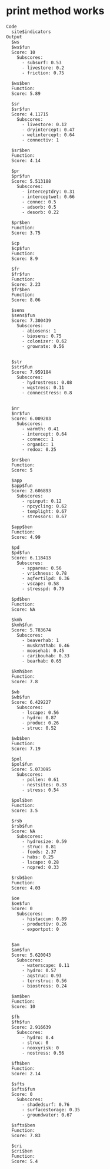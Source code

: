 # print method works

    Code
      site$indicators
    Output
      $ws
      $ws$fun
      Score: 10 
        Subscores: 
          - subsurf: 0.53
          - livestore: 0.2
          - friction: 0.75
      
      $ws$ben
      Function:
      Score: 5.89
      
      $sr
      $sr$fun
      Score: 4.11715 
        Subscores: 
          - livestore: 0.12
          - dryintercept: 0.47
          - wetintercept: 0.64
          - connectiv: 1
      
      $sr$ben
      Function:
      Score: 4.14
      
      $pr
      $pr$fun
      Score: 5.513188 
        Subscores: 
          - interceptdry: 0.31
          - interceptwet: 0.66
          - connec: 0.5
          - adsorb: 0.5
          - desorb: 0.22
      
      $pr$ben
      Function:
      Score: 3.75
      
      $cp
      $cp$fun
      Function:
      Score: 8.9
      
      $fr
      $fr$fun
      Function:
      Score: 2.23
      $fr$ben
      Function:
      Score: 8.06
      
      $sens
      $sens$fun
      Score: 7.300439 
        Subscores: 
          - abiosens: 1
          - biosens: 0.75
          - colonizer: 0.62
          - growrate: 0.56
      
      
      $str
      $str$fun
      Score: 7.959184 
        Subscores: 
          - hydrostress: 0.08
          - wqstress: 0.11
          - connecstress: 0.8
      
      
      $nr
      $nr$fun
      Score: 6.009203 
        Subscores: 
          - warmth: 0.41
          - intercept: 0.64
          - connecc: 1
          - organic: 1
          - redox: 0.25
      
      $nr$ben
      Function:
      Score: 5
      
      $app
      $app$fun
      Score: 2.606893 
        Subscores: 
          - npinput: 0.12
          - npcycling: 0.62
          - templight: 0.67
          - stressors: 0.67
      
      $app$ben
      Function:
      Score: 4.99
      
      $pd
      $pd$fun
      Score: 6.118413 
        Subscores: 
          - spparea: 0.56
          - vrichness: 0.78
          - aqfertilpd: 0.36
          - vscape: 0.58
          - stresspd: 0.79
      
      $pd$ben
      Function:
      Score: NA
      
      $kmh
      $kmh$fun
      Score: 5.783674 
        Subscores: 
          - beaverhab: 1
          - muskrathab: 0.46
          - moosehab: 0.45
          - caribouhab: 0.33
          - bearhab: 0.65
      
      $kmh$ben
      Function:
      Score: 7.8
      
      $wb
      $wb$fun
      Score: 6.429227 
        Subscores: 
          - lscape: 0.56
          - hydro: 0.87
          - produc: 0.26
          - struc: 0.52
      
      $wb$ben
      Function:
      Score: 7.19
      
      $pol
      $pol$fun
      Score: 5.073095 
        Subscores: 
          - pollen: 0.61
          - nestsites: 0.33
          - stress: 0.54
      
      $pol$ben
      Function:
      Score: 3.5
      
      $rsb
      $rsb$fun
      Score: NA 
        Subscores: 
          - hydrosize: 0.59
          - struc: 0.81
          - foods: 2.37
          - habs: 0.25
          - lscape: 0.28
          - nopred: 0.33
      
      $rsb$ben
      Function:
      Score: 4.03
      
      $oe
      $oe$fun
      Score: 0 
        Subscores: 
          - histaccum: 0.89
          - productiv: 0.26
          - exportpot: 0
      
      
      $am
      $am$fun
      Score: 5.620043 
        Subscores: 
          - waterscape: 0.11
          - hydro: 0.57
          - aqstruc: 0.93
          - terrstruc: 0.56
          - biostress: 0.24
      
      $am$ben
      Function:
      Score: 10
      
      $fh
      $fh$fun
      Score: 2.916639 
        Subscores: 
          - hydro: 0.4
          - struc: 0
          - nooxyrisk: 0
          - nostress: 0.56
      
      $fh$ben
      Function:
      Score: 2.14
      
      $sfts
      $sfts$fun
      Score: 0 
        Subscores: 
          - shadedsurf: 0.76
          - surfacestorage: 0.35
          - groundwater: 0.67
      
      $sfts$ben
      Function:
      Score: 7.83
      
      $cri
      $cri$ben
      Function:
      Score: 5.4
      

